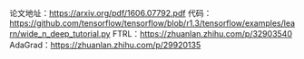 论文地址：https://arxiv.org/pdf/1606.07792.pdf
代码：https://github.com/tensorflow/tensorflow/blob/r1.3/tensorflow/examples/learn/wide_n_deep_tutorial.py
FTRL：https://zhuanlan.zhihu.com/p/32903540
AdaGrad：https://zhuanlan.zhihu.com/p/29920135


